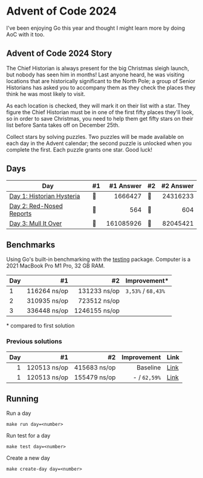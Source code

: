 # Advent of Code 2024

I've been enjoying Go this year and thought I might learn more by doing AoC with it too.

## Advent of Code 2024 Story

The Chief Historian is always present for the big Christmas sleigh launch, but nobody has seen him in months! Last anyone heard, he was visiting locations that are historically significant to the North Pole; a group of Senior Historians has asked you to accompany them as they check the places they think he was most likely to visit.

As each location is checked, they will mark it on their list with a star. They figure the Chief Historian must be in one of the first fifty places they'll look, so in order to save Christmas, you need to help them get fifty stars on their list before Santa takes off on December 25th.

Collect stars by solving puzzles. Two puzzles will be made available on each day in the Advent calendar; the second puzzle is unlocked when you complete the first. Each puzzle grants one star. Good luck!

## Days

| Day                                                                                                               | #1  | #1 Answer | #2  | #2 Answer |
| ----------------------------------------------------------------------------------------------------------------- | --- | --------: | --- | --------: |
| [Day 1: Historian Hysteria](https://github.com/believer/advent-of-code/blob/master/go/2024/puzzles/day01/main.go) | 🌟  |   1666427 | 🌟  |  24316233 |
| [Day 2: Red-Nosed Reports](https://github.com/believer/advent-of-code/blob/master/go/2024/puzzles/day02/main.go)  | 🌟  |       564 | 🌟  |       604 |
| [Day 3: Mull It Over](https://github.com/believer/advent-of-code/blob/master/go/2024/puzzles/day03/main.go)       | 🌟  | 161085926 | 🌟  |  82045421 |

## Benchmarks

Using Go's built-in benchmarking with the [testing](https://pkg.go.dev/testing#hdr-Benchmarks) package. Computer is a 2021 MacBook Pro M1 Pro, 32 GB RAM.

| Day |           #1 |            #2 | Improvement\*      |
| --- | -----------: | ------------: | ------------------ |
| 1   | 116264 ns/op |  131233 ns/op | `3,53%` / `68,43%` |
| 2   | 310935 ns/op |  723512 ns/op |                    |
| 3   | 336448 ns/op | 1246155 ns/op |                    |

\* compared to first solution

### Previous solutions

| Day |           #1 |           #2 |  Improvement | Link                                                                                                                           |
| --: | -----------: | -----------: | -----------: | ------------------------------------------------------------------------------------------------------------------------------ |
|   1 | 120513 ns/op | 415683 ns/op |     Baseline | [Link](https://github.com/believer/advent-of-code/blob/47447cc17fffe6994d4b54c4cb815e698b3f5605/go/2024/puzzles/day01/main.go) |
|   1 | 120513 ns/op | 155479 ns/op | - / `62,59%` | [Link](https://github.com/believer/advent-of-code/blob/ea42592462771b74de87eae6bea9c0ca892a4499/go/2024/puzzles/day01/main.go) |

## Running

Run a day

```
make run day=<number>
```

Run test for a day

```
make test day=<number>
```

Create a new day

```
make create-day day=<number>
```
